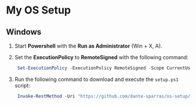 # My OS Setup

## Windows

1. Start **Powershell** with the **Run as Administrator** (Win + X, A).
2. Set the **ExecutionPolicy** to **RemoteSigned** with the following command:

   ```powershell
    Set-ExecutionPolicy -ExecutionPolicy RemoteSigned -Scope CurrentUser
   ```

3. Run the following command to download and execute the `setup.ps1` script:

   ```powershell
    Invoke-RestMethod -Uri "https://github.com/dante-sparras/os-setup/raw/main/windows/setup.ps1" | Invoke-Expression
   ```
